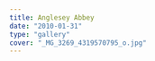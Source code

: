 ```yaml
---
title: Anglesey Abbey
date: "2010-01-31"
type: "gallery"
cover: "_MG_3269_4319570795_o.jpg"
---
```


